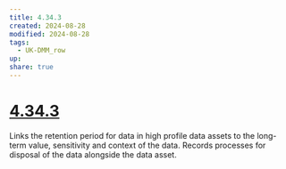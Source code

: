 ```yaml
---
title: 4.34.3
created: 2024-08-28
modified: 2024-08-28
tags:
  - UK-DMM_row
up: 
share: true
---
```

# [4.34.3](4.34.3.md)

Links the retention period for data in high profile data assets to the long-term value, sensitivity and context of the data. Records processes for disposal of the data alongside the data asset.
